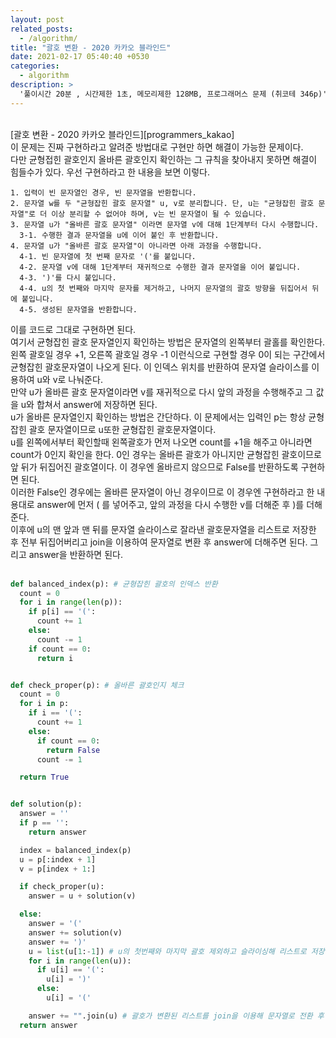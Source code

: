 ```yaml
---
layout: post
related_posts:
  - /algorithm/
title: "괄호 변환 - 2020 카카오 블라인드"
date: 2021-02-17 05:40:40 +0530
categories:
  - algorithm
description: >
  '풀이시간 20분 , 시간제한 1초, 메모리제한 128MB, 프로그래머스 문제 (취코테 346p)'
---
```


<br>
[괄호 변환 - 2020 카카오 블라인드][programmers_kakao]
<br>
이 문제는 진짜 구현하라고 알려준 방법대로 구현만 하면 해결이 가능한 문제이다.<br>
다만 균형접힌 괄호인지 올바른 괄호인지 확인하는 그 규칙을 찾아내지 못하면 해결이 힘들수가 있다. 우선 구현하라고 한 내용을 보면 이렇다.<br>

```
1. 입력이 빈 문자열인 경우, 빈 문자열을 반환합니다.
2. 문자열 w를 두 "균형잡힌 괄호 문자열" u, v로 분리합니다. 단, u는 "균형잡힌 괄호 문자열"로 더 이상 분리할 수 없어야 하며, v는 빈 문자열이 될 수 있습니다.
3. 문자열 u가 "올바른 괄호 문자열" 이라면 문자열 v에 대해 1단계부터 다시 수행합니다.
  3-1. 수행한 결과 문자열을 u에 이어 붙인 후 반환합니다.
4. 문자열 u가 "올바른 괄호 문자열"이 아니라면 아래 과정을 수행합니다.
  4-1. 빈 문자열에 첫 번째 문자로 '('를 붙입니다.
  4-2. 문자열 v에 대해 1단계부터 재귀적으로 수행한 결과 문자열을 이어 붙입니다.
  4-3. ')'를 다시 붙입니다.
  4-4. u의 첫 번째와 마지막 문자를 제거하고, 나머지 문자열의 괄호 방향을 뒤집어서 뒤에 붙입니다.
  4-5. 생성된 문자열을 반환합니다.
```

이를 코드로 그대로 구현하면 된다. <br>
여기서 균형잡힌 괄호 문자열인지 확인하는 방법은 문자열의 왼쪽부터 괄홀를 확인한다.<br>
왼쪽 괄호일 경우 +1, 오른쪽 괄호일 경우 -1 이런식으로 구현할 경우 0이 되는 구간에서 균형잡힌 괄호문자열이 나오게 된다. 이 인덱스 위치를 반환하여 문자열 슬라이스를 이용하여 u와 v로 나눠준다.<br>
만약 u가 올바른 괄호 문자열이라면 v를 재귀적으로 다시 앞의 과정을 수행해주고 그 값을 u와 합쳐서 answer에 저장하면 된다. <br>
u가 올바른 문자열인지 확인하는 방법은 간단하다. 이 문제에서는 입력인 p는 항상 균형잡힌 괄호 문자열이므로 u또한 균형잡힌 괄호문자열이다.<br>
u를 왼쪽에서부터 확인할때 왼쪽괄호가 먼저 나오면 count를 +1을 해주고 아니라면 count가 0인지 확인을 한다. 0인 경우는 올바른 괄호가 아니지만 균형잡힌 괄호이므로 앞 뒤가 뒤집어진 괄호열이다. 이 경우엔 올바르지 않으므로 False를 반환하도록 구현하면 된다. <br>
이러한 False인 경우에는 올바른 문자열이 아닌 경우이므로 이 경우엔 구현하라고 한 내용대로 answer에 먼저 ( 를 넣어주고, 앞의 과정을 다시 수행한 v를 더해준 후 )를 더해준다.<br>
이후에 u의 맨 앞과 맨 뒤를 문자열 슬라이스로 잘라낸 괄호문자열을 리스트로 저장한 후 전부 뒤집어버리고 join을 이용하여 문자열로 변환 후 answer에 더해주면 된다. 그리고 answer을 반환하면 된다.<br><br>

```python
def balanced_index(p): # 균형잡힌 괄호의 인덱스 반환
  count = 0
  for i in range(len(p)):
    if p[i] == '(':
      count += 1
    else:
      count -= 1
    if count == 0:
      return i


def check_proper(p): # 올바른 괄호인지 체크
  count = 0
  for i in p:
    if i == '(':
      count += 1
    else:
      if count == 0:
        return False
      count -= 1

  return True


def solution(p):
  answer = ''
  if p == '':
    return answer

  index = balanced_index(p)
  u = p[:index + 1]
  v = p[index + 1:]

  if check_proper(u):
    answer = u + solution(v)

  else:
    answer = '('
    answer += solution(v)
    answer += ')'
    u = list(u[1:-1]) # u의 첫번째와 마지막 괄호 제외하고 슬라이싱해 리스트로 저장
    for i in range(len(u)):
      if u[i] == '(':
        u[i] = ')'
      else:
        u[i] = '('

    answer += "".join(u) # 괄호가 변환된 리스트를 join을 이용해 문자열로 전환 후 합친다
  return answer

```

[programmers_kakao]: https://programmers.co.kr/learn/courses/30/lessons/60058
